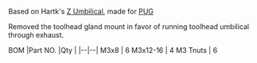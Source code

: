 Based on Hartk's [Z Umbilical](https://github.com/hartk1213/MISC/tree/main/Voron%20Mods/Voron%202-Trident/2.4/Voron2.4_Z_Umbilical), made for [PUG](https://www.printables.com/model/378567-pug-parametric-umbilical-gland)

Removed the toolhead gland mount in favor of running toolhead umbilical through exhaust.

BOM 
|Part NO.  |Qty  |
|--|--|
M3x8 | 6
M3x12-16 | 4
M3 Tnuts | 6
